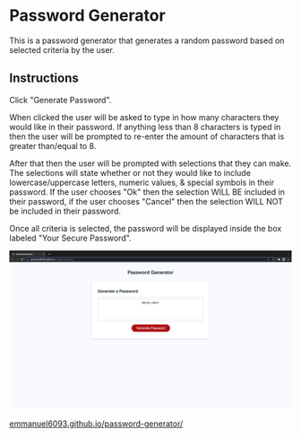 # Password Generator 

This is a password generator that generates a random password based on selected criteria by the user. 

## Instructions 

Click "Generate Password". 

When clicked the user will be asked to type in how many characters they would like in their password. If anything less than 8 characters is typed in then the user will be prompted to re-enter the amount of characters that is greater than/equal to 8. 

After that then the user will be prompted with selections that they can make. The selections will state whether or not they would like to include lowercase/uppercase letters, numeric values, & special symbols in their password. If the user chooses "Ok" then the selection WILL BE included in their password, if the user chooses "Cancel" then the selection WILL NOT be included in their password. 

Once all criteria is selected, the password will be displayed inside the box labeled "Your Secure Password". 

![alt text](/Develop/images/password-generator.png)

[emmanuel6093.github.io/password-generator/](https://emmanuel6093.github.io/Password-Generator/)